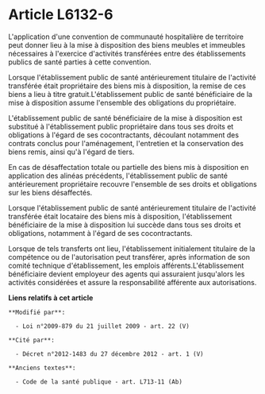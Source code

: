 # Article L6132-6

L'application d'une convention de communauté hospitalière de territoire peut donner lieu à la mise à disposition des biens
meubles et immeubles nécessaires à l'exercice d'activités transférées entre des établissements publics de santé parties à
cette convention. 

Lorsque l'établissement public de santé antérieurement titulaire de l'activité transférée était propriétaire des biens mis à
disposition, la remise de ces biens a lieu à titre gratuit.L'établissement public de santé bénéficiaire de la mise à
disposition assume l'ensemble des obligations du propriétaire. 

L'établissement public de santé bénéficiaire de la mise à disposition est substitué à l'établissement public propriétaire
dans tous ses droits et obligations à l'égard de ses cocontractants, découlant notamment des contrats conclus pour
l'aménagement, l'entretien et la conservation des biens remis, ainsi qu'à l'égard de tiers. 

En cas de désaffectation totale ou partielle des biens mis à disposition en application des alinéas précédents,
l'établissement public de santé antérieurement propriétaire recouvre l'ensemble de ses droits et obligations sur les biens
désaffectés. 

Lorsque l'établissement public de santé antérieurement titulaire de l'activité transférée était locataire des biens mis à
disposition, l'établissement bénéficiaire de la mise à disposition lui succède dans tous ses droits et obligations, notamment
à l'égard de ses cocontractants. 

Lorsque de tels transferts ont lieu, l'établissement initialement titulaire de la compétence ou de l'autorisation peut
transférer, après information de son comité technique d'établissement, les emplois afférents.L'établissement bénéficiaire
devient employeur des agents qui assuraient jusqu'alors les activités considérées et assure la responsabilité afférente aux
autorisations.

**Liens relatifs à cet article**

	**Modifié par**:

	  - Loi n°2009-879 du 21 juillet 2009 - art. 22 (V)

	**Cité par**:

	  - Décret n°2012-1483 du 27 décembre 2012 - art. 1 (V)

	**Anciens textes**:

	  - Code de la santé publique - art. L713-11 (Ab)
